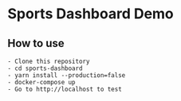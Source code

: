 # Sports Dashboard Demo
## How to use
```
- Clone this repository
- cd sports-dashboard
- yarn install --production=false
- docker-compose up
- Go to http://localhost to test
```